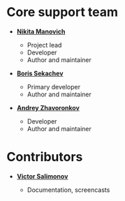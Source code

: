 # Core support team
- **[Nikita Manovich](https://github.com/nmanovic)**

  * Project lead
  * Developer
  * Author and maintainer

- **[Boris Sekachev](https://github.com/bsekachev)**

  * Primary developer
  * Author and maintainer

- **[Andrey Zhavoronkov]()**

  * Developer
  * Author and maintainer

# Contributors

- **[Victor Salimonov](https://github.com/VikTorSalimonov)**

  * Documentation, screencasts
